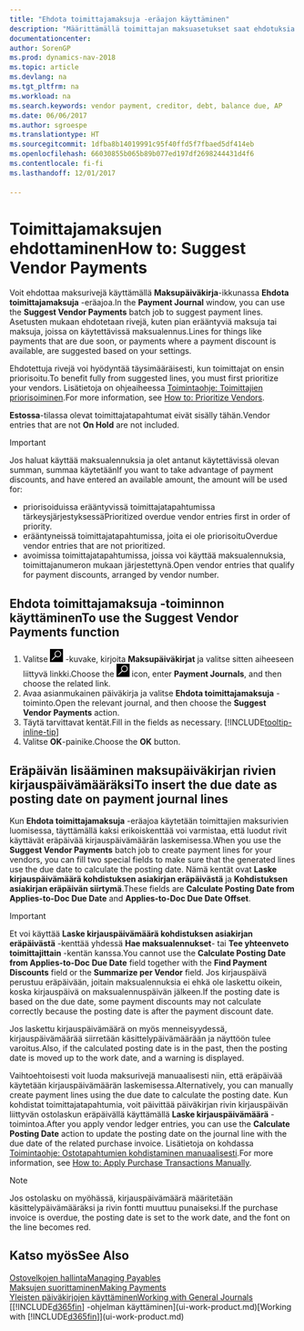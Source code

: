 ```yaml
---
title: "Ehdota toimittajamaksuja -eräajon käyttäminen"
description: "Määrittämällä toimittajan maksuasetukset saat ehdotuksia maksuista, joiden eräpäivä on pian tai joissa on käytettävissä alennus."
documentationcenter: 
author: SorenGP
ms.prod: dynamics-nav-2018
ms.topic: article
ms.devlang: na
ms.tgt_pltfrm: na
ms.workload: na
ms.search.keywords: vendor payment, creditor, debt, balance due, AP
ms.date: 06/06/2017
ms.author: sgroespe
ms.translationtype: HT
ms.sourcegitcommit: 1dfba8b14019991c95f40ffd5f7fbaed5df414eb
ms.openlocfilehash: 66030855b065b89b077ed197df2698244431d4f6
ms.contentlocale: fi-fi
ms.lasthandoff: 12/01/2017

---
```

# <a name="how-to-suggest-vendor-payments"></a><span data-ttu-id="98a25-103">Toimittajamaksujen ehdottaminen</span><span class="sxs-lookup"><span data-stu-id="98a25-103">How to: Suggest Vendor Payments</span></span>
<span data-ttu-id="98a25-104">Voit ehdottaa maksurivejä käyttämällä **Maksupäiväkirja**-ikkunassa **Ehdota toimittajamaksuja** -eräajoa.</span><span class="sxs-lookup"><span data-stu-id="98a25-104">In the **Payment Journal** window, you can use the **Suggest Vendor Payments** batch job to suggest payment lines.</span></span> <span data-ttu-id="98a25-105">Asetusten mukaan ehdotetaan rivejä, kuten pian erääntyviä maksuja tai maksuja, joissa on käytettävissä maksualennus.</span><span class="sxs-lookup"><span data-stu-id="98a25-105">Lines for things like payments that are due soon, or payments where a payment discount is available, are suggested based on your settings.</span></span>

<span data-ttu-id="98a25-106">Ehdotettuja rivejä voi hyödyntää täysimääräisesti, kun toimittajat on ensin priorisoitu.</span><span class="sxs-lookup"><span data-stu-id="98a25-106">To benefit fully from suggested lines, you must first prioritize your vendors.</span></span> <span data-ttu-id="98a25-107">Lisätietoja on ohjeaiheessa [Toimintaohje: Toimittajien priorisoiminen](purchasing-how-prioritize-vendors.md).</span><span class="sxs-lookup"><span data-stu-id="98a25-107">For more information, see [How to: Prioritize Vendors](purchasing-how-prioritize-vendors.md).</span></span>  

<span data-ttu-id="98a25-108">**Estossa**-tilassa olevat toimittajatapahtumat eivät sisälly tähän.</span><span class="sxs-lookup"><span data-stu-id="98a25-108">Vendor entries that are not **On Hold** are not included.</span></span>  

> [!IMPORTANT]  
>   <span data-ttu-id="98a25-109">Jos haluat käyttää maksualennuksia ja olet antanut käytettävissä olevan summan, summaa käytetään</span><span class="sxs-lookup"><span data-stu-id="98a25-109">If you want to take advantage of payment discounts, and have entered an available amount, the amount will be used for:</span></span>  

* <span data-ttu-id="98a25-110">priorisoiduissa erääntyvissä toimittajatapahtumissa tärkeysjärjestyksessä</span><span class="sxs-lookup"><span data-stu-id="98a25-110">Prioritized overdue vendor entries first in order of priority.</span></span>  
* <span data-ttu-id="98a25-111">erääntyneissä toimittajatapahtumissa, joita ei ole priorisoitu</span><span class="sxs-lookup"><span data-stu-id="98a25-111">Overdue vendor entries that are not prioritized.</span></span>  
* <span data-ttu-id="98a25-112">avoimissa toimittajatapahtumissa, joissa voi käyttää maksualennuksia, toimittajanumeron mukaan järjestettynä.</span><span class="sxs-lookup"><span data-stu-id="98a25-112">Open vendor entries that qualify for payment discounts, arranged by vendor number.</span></span>  

## <a name="to-use-the-suggest-vendor-payments-function"></a><span data-ttu-id="98a25-113">Ehdota toimittajamaksuja -toiminnon käyttäminen</span><span class="sxs-lookup"><span data-stu-id="98a25-113">To use the Suggest Vendor Payments function</span></span>
1. <span data-ttu-id="98a25-114">Valitse ![Etsi sivu tai raportti](media/ui-search/search_small.png "Etsi sivu tai raportti -kuvake") -kuvake, kirjoita **Maksupäiväkirjat** ja valitse sitten aiheeseen liittyvä linkki.</span><span class="sxs-lookup"><span data-stu-id="98a25-114">Choose the ![Search for Page or Report](media/ui-search/search_small.png "Search for Page or Report icon") icon, enter **Payment Journals**, and then choose the related link.</span></span>  
2. <span data-ttu-id="98a25-115">Avaa asianmukainen päiväkirja ja valitse **Ehdota toimittajamaksuja** -toiminto.</span><span class="sxs-lookup"><span data-stu-id="98a25-115">Open the relevant journal, and then choose the **Suggest Vendor Payments** action.</span></span>  
3. <span data-ttu-id="98a25-116">Täytä tarvittavat kentät.</span><span class="sxs-lookup"><span data-stu-id="98a25-116">Fill in the fields as necessary.</span></span> [!INCLUDE[tooltip-inline-tip](includes/tooltip-inline-tip_md.md)]  
4. <span data-ttu-id="98a25-117">Valitse **OK**-painike.</span><span class="sxs-lookup"><span data-stu-id="98a25-117">Choose the **OK** button.</span></span>  

## <a name="to-insert-the-due-date-as-posting-date-on-payment-journal-lines"></a><span data-ttu-id="98a25-118">Eräpäivän lisääminen maksupäiväkirjan rivien kirjauspäivämääräksi</span><span class="sxs-lookup"><span data-stu-id="98a25-118">To insert the due date as posting date on payment journal lines</span></span>
<span data-ttu-id="98a25-119">Kun **Ehdota toimittajamaksuja** -eräajoa käytetään toimittajien maksurivien luomisessa, täyttämällä kaksi erikoiskenttää voi varmistaa, että luodut rivit käyttävät eräpäivää kirjauspäivämäärän laskemisessa.</span><span class="sxs-lookup"><span data-stu-id="98a25-119">When you use the **Suggest Vendor Payments** batch job to create payment lines for your vendors, you can fill two special fields to make sure that the generated lines use the due date to calculate the posting date.</span></span> <span data-ttu-id="98a25-120">Nämä kentät ovat **Laske kirjauspäivämäärä kohdistuksen asiakirjan eräpäivästä** ja **Kohdistuksen asiakirjan eräpäivän siirtymä**.</span><span class="sxs-lookup"><span data-stu-id="98a25-120">These fields are **Calculate Posting Date from Applies-to-Doc Due Date** and **Applies-to-Doc Due Date Offset**.</span></span>  

> [!IMPORTANT]  
>   <span data-ttu-id="98a25-121">Et voi käyttää **Laske kirjauspäivämäärä kohdistuksen asiakirjan eräpäivästä** -kenttää yhdessä **Hae maksualennukset**- tai **Tee yhteenveto toimittajittain** -kentän kanssa.</span><span class="sxs-lookup"><span data-stu-id="98a25-121">You cannot use the **Calculate Posting Date from Applies-to-Doc Due Date** field together with the **Find Payment Discounts** field or the **Summarize per Vendor** field.</span></span> <span data-ttu-id="98a25-122">Jos kirjauspäivä perustuu eräpäivään, joitain maksualennuksia ei ehkä ole laskettu oikein, koska kirjauspäivä on maksualennuspäivän jälkeen.</span><span class="sxs-lookup"><span data-stu-id="98a25-122">If the posting date is based on the due date, some payment discounts may not calculate correctly because the posting date is after the payment discount date.</span></span>  

<span data-ttu-id="98a25-123">Jos laskettu kirjauspäivämäärä on myös menneisyydessä, kirjauspäivämäärää siirretään käsittelypäivämäärään ja näyttöön tulee varoitus.</span><span class="sxs-lookup"><span data-stu-id="98a25-123">Also, if the calculated posting date is in the past, then the posting date is moved up to the work date, and a warning is displayed.</span></span>  

<span data-ttu-id="98a25-124">Vaihtoehtoisesti voit luoda maksurivejä manuaalisesti niin, että eräpäivää käytetään kirjauspäivämäärän laskemisessa.</span><span class="sxs-lookup"><span data-stu-id="98a25-124">Alternatively, you can manually create payment lines using the due date to calculate the posting date.</span></span> <span data-ttu-id="98a25-125">Kun kohdistat toimittajatapahtumia, voit päivittää päiväkirjan rivin kirjauspäivän liittyvän ostolaskun eräpäivällä käyttämällä **Laske kirjauspäivämäärä** -toimintoa.</span><span class="sxs-lookup"><span data-stu-id="98a25-125">After you apply vendor ledger entries, you can use the **Calculate Posting Date** action to update the posting date on the journal line with the due date of the related purchase invoice.</span></span> <span data-ttu-id="98a25-126">Lisätietoja on kohdassa [Toimintaohje: Ostotapahtumien kohdistaminen manuaalisesti](payables-how-apply-purchase-transactions-manually.md).</span><span class="sxs-lookup"><span data-stu-id="98a25-126">For more information, see [How to: Apply Purchase Transactions Manually](payables-how-apply-purchase-transactions-manually.md).</span></span>  

> [!NOTE]  
>   <span data-ttu-id="98a25-127">Jos ostolasku on myöhässä, kirjauspäivämäärä määritetään käsittelypäivämääräksi ja rivin fontti muuttuu punaiseksi.</span><span class="sxs-lookup"><span data-stu-id="98a25-127">If the purchase invoice is overdue, the posting date is set to the work date, and the font on the line becomes red.</span></span>  

## <a name="see-also"></a><span data-ttu-id="98a25-128">Katso myös</span><span class="sxs-lookup"><span data-stu-id="98a25-128">See Also</span></span>
[<span data-ttu-id="98a25-129">Ostovelkojen hallinta</span><span class="sxs-lookup"><span data-stu-id="98a25-129">Managing Payables</span></span>](payables-manage-payables.md)  
[<span data-ttu-id="98a25-130">Maksujen suorittaminen</span><span class="sxs-lookup"><span data-stu-id="98a25-130">Making Payments</span></span>](payables-make-payments.md)  
[<span data-ttu-id="98a25-131">Yleisten päiväkirjojen käyttäminen</span><span class="sxs-lookup"><span data-stu-id="98a25-131">Working with General Journals</span></span>](ui-work-general-journals.md)  
<span data-ttu-id="98a25-132">[[!INCLUDE[d365fin](includes/d365fin_md.md)] -ohjelman käyttäminen](ui-work-product.md)</span><span class="sxs-lookup"><span data-stu-id="98a25-132">[Working with [!INCLUDE[d365fin](includes/d365fin_md.md)]](ui-work-product.md)</span></span>  

